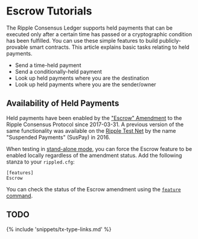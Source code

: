 # Escrow Tutorials

The Ripple Consensus Ledger supports held payments that can be executed only after a certain time has passed or a cryptographic condition has been fulfilled. You can use these simple features to build publicly-provable smart contracts. This article explains basic tasks relating to held payments.

- Send a time-held payment
- Send a conditionally-held payment
- Look up held payments where you are the destination
- Look up held payments where you are the sender/owner

## Availability of Held Payments

Held payments have been enabled by the ["Escrow" Amendment](concept-amendments.html#escrow) to the Ripple Consensus Protocol since 2017-03-31. A previous version of the same functionality was available on the [Ripple Test Net](https://ripple.com/build/ripple-test-net/) by the name "Suspended Payments" (SusPay) in 2016.

When testing in [stand-alone mode](concept-stand-alone-mode.html), you can force the Escrow feature to be enabled locally regardless of the amendment status. Add the following stanza to your `rippled.cfg`:

    [features]
    Escrow

You can check the status of the Escrow amendment using the [`feature` command](reference-rippled.html#feature).


## TODO

{% include 'snippets/tx-type-links.md' %}
